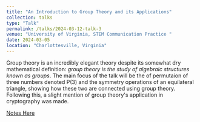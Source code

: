 ```yaml
---
title: "An Introduction to Group Theory and its Applications"
collection: talks
type: "Talk"
permalink: /talks/2024-03-12-talk-3
venue: "University of Virginia, STEM Communication Practice "
date: 2024-03-05
location: "Charlottesville, Virginia"
---
```


Group theory is an incredibly elegant theory despite its somewhat dry mathematical definition: *group theory is the study of algebraic structures known as groups*. 
The main focus of the talk will be the of permutaion of three numbers denoted P(3) and the symmetry operations of an equilateral triangle, showing how these two are connected using group theory.
Following this, a slight mention of group theory's application in cryptography was made.

[Notes Here](https://github.com/mohan-s1/mohan-s1.github.io/blob/b29dccdf0b5d81589ae4886888546c46a4110944/_talks/Group%20Theory%20Talk.pdf)
